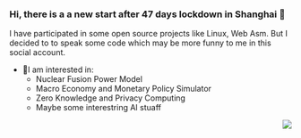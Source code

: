 ### Hi, there is a a new start after 47 days lockdown in Shanghai 👋
I have participated in  some open source projects like Linux, Web Asm. But I decided to to speak some code which may be more funny to me in this social account.
- 🤔I am interested in:
  - Nuclear Fusion Power Model
  - Macro Economy and Monetary Policy Simulator
  - Zero Knowledge and Privacy Computing
  - Maybe some interestring AI stuaff

<img align="right" src="https://github-readme-stats.vercel.app/api?username=aseaday&count_private=true&show_icons=true&theme=vue" />

<!--
**aseaday/aseaday** is a ✨ _special_ ✨ repository because its `README.md` (this file) appears on your GitHub profile.

Here are some ideas to get you started:

- 🔭 I’m currently working on ...
- 🌱 I’m currently learning ...
- 👯 I’m looking to collaborate on ...
- 🤔 I’m looking for help with ...
- 💬 Ask me about ...
- 📫 How to reach me: ...
- 😄 Pronouns: ...
- ⚡ Fun fact: ...
-->
